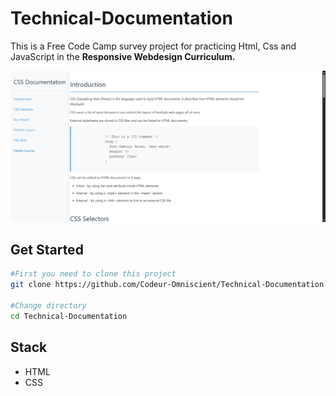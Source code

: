 # Technical-Documentation

This is a Free Code Camp survey project for practicing Html, Css and JavaScript in the **Responsive Webdesign Curriculum.**

![Home image](./Tech-Docs-Screenshot.png)

## Get Started

```bash
#First you need to clone this project
git clone https://github.com/Codeur-Omniscient/Technical-Documentation.git

#Change directory
cd Technical-Documentation
```

## Stack

- HTML
- CSS
